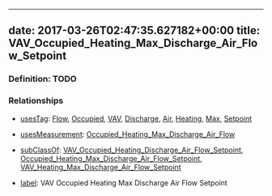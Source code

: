 
---
date: 2017-03-26T02:47:35.627182+00:00
title: VAV_Occupied_Heating_Max_Discharge_Air_Flow_Setpoint
---
### Definition: TODO

### Relationships

* [usesTag](https://brickschema.org/schema/1.0/BrickFrame#usesTag): [Flow](https://brickschema.org/schema/1.0/BrickTag#Flow), [Occupied](https://brickschema.org/schema/1.0/BrickTag#Occupied), [VAV](https://brickschema.org/schema/1.0/BrickTag#VAV), [Discharge](https://brickschema.org/schema/1.0/BrickTag#Discharge), [Air](https://brickschema.org/schema/1.0/BrickTag#Air), [Heating](https://brickschema.org/schema/1.0/BrickTag#Heating), [Max](https://brickschema.org/schema/1.0/BrickTag#Max), [Setpoint](https://brickschema.org/schema/1.0/BrickTag#Setpoint)

* [usesMeasurement](https://brickschema.org/schema/1.0/BrickFrame#usesMeasurement): [Occupied_Heating_Max_Discharge_Air_Flow](https://brickschema.org/schema/1.0/Brick#Occupied_Heating_Max_Discharge_Air_Flow)

* [subClassOf](http://www.w3.org/2000/01/rdf-schema#subClassOf): [VAV_Occupied_Heating_Discharge_Air_Flow_Setpoint](https://brickschema.org/schema/1.0/Brick#VAV_Occupied_Heating_Discharge_Air_Flow_Setpoint), [Occupied_Heating_Max_Discharge_Air_Flow_Setpoint](https://brickschema.org/schema/1.0/Brick#Occupied_Heating_Max_Discharge_Air_Flow_Setpoint), [VAV_Heating_Max_Discharge_Air_Flow_Setpoint](https://brickschema.org/schema/1.0/Brick#VAV_Heating_Max_Discharge_Air_Flow_Setpoint)

* [label](http://www.w3.org/2000/01/rdf-schema#label): VAV Occupied Heating Max Discharge Air Flow Setpoint

